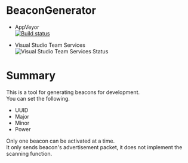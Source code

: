 # BeaconGenerator

- AppVeyor  
[![Build status](https://ci.appveyor.com/api/projects/status/6ass06krioag9tow?svg=true)](https://ci.appveyor.com/project/Tak1wa/beacongenerator)

- Visual Studio Team Services  
![Visual Studio Team Services Status](https://tak1wa.visualstudio.com/_apis/public/build/definitions/ee1cc9c8-ce71-4864-8942-4417780a43ae/2/badge)

# Summary
This is a tool for generating beacons for development.  
You can set the following.

- UUID
- Major
- Minor
- Power

Only one beacon can be activated at a time.  
It only sends beacon's advertisement packet, it does not implement the scanning function.
